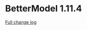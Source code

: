 # BetterModel 1.11.4

[Full change log](https://github.com/toxicity188/BetterModel/compare/1.11.3...1.11.4)